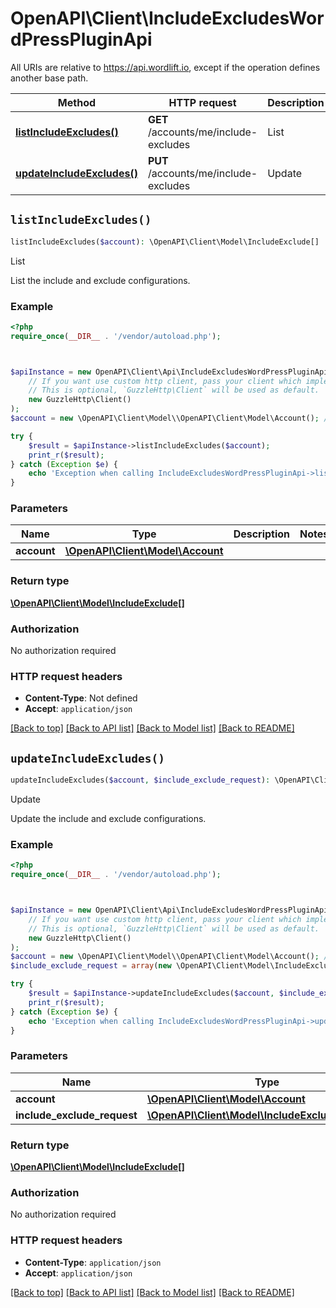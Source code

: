 # OpenAPI\Client\IncludeExcludesWordPressPluginApi

All URIs are relative to https://api.wordlift.io, except if the operation defines another base path.

| Method | HTTP request | Description |
| ------------- | ------------- | ------------- |
| [**listIncludeExcludes()**](IncludeExcludesWordPressPluginApi.md#listIncludeExcludes) | **GET** /accounts/me/include-excludes | List |
| [**updateIncludeExcludes()**](IncludeExcludesWordPressPluginApi.md#updateIncludeExcludes) | **PUT** /accounts/me/include-excludes | Update |


## `listIncludeExcludes()`

```php
listIncludeExcludes($account): \OpenAPI\Client\Model\IncludeExclude[]
```

List

List the include and exclude configurations.

### Example

```php
<?php
require_once(__DIR__ . '/vendor/autoload.php');



$apiInstance = new OpenAPI\Client\Api\IncludeExcludesWordPressPluginApi(
    // If you want use custom http client, pass your client which implements `GuzzleHttp\ClientInterface`.
    // This is optional, `GuzzleHttp\Client` will be used as default.
    new GuzzleHttp\Client()
);
$account = new \OpenAPI\Client\Model\\OpenAPI\Client\Model\Account(); // \OpenAPI\Client\Model\Account

try {
    $result = $apiInstance->listIncludeExcludes($account);
    print_r($result);
} catch (Exception $e) {
    echo 'Exception when calling IncludeExcludesWordPressPluginApi->listIncludeExcludes: ', $e->getMessage(), PHP_EOL;
}
```

### Parameters

| Name | Type | Description  | Notes |
| ------------- | ------------- | ------------- | ------------- |
| **account** | [**\OpenAPI\Client\Model\Account**](../Model/.md)|  | |

### Return type

[**\OpenAPI\Client\Model\IncludeExclude[]**](../Model/IncludeExclude.md)

### Authorization

No authorization required

### HTTP request headers

- **Content-Type**: Not defined
- **Accept**: `application/json`

[[Back to top]](#) [[Back to API list]](../../README.md#endpoints)
[[Back to Model list]](../../README.md#models)
[[Back to README]](../../README.md)

## `updateIncludeExcludes()`

```php
updateIncludeExcludes($account, $include_exclude_request): \OpenAPI\Client\Model\IncludeExclude[]
```

Update

Update the include and exclude configurations.

### Example

```php
<?php
require_once(__DIR__ . '/vendor/autoload.php');



$apiInstance = new OpenAPI\Client\Api\IncludeExcludesWordPressPluginApi(
    // If you want use custom http client, pass your client which implements `GuzzleHttp\ClientInterface`.
    // This is optional, `GuzzleHttp\Client` will be used as default.
    new GuzzleHttp\Client()
);
$account = new \OpenAPI\Client\Model\\OpenAPI\Client\Model\Account(); // \OpenAPI\Client\Model\Account
$include_exclude_request = array(new \OpenAPI\Client\Model\IncludeExcludeRequest()); // \OpenAPI\Client\Model\IncludeExcludeRequest[]

try {
    $result = $apiInstance->updateIncludeExcludes($account, $include_exclude_request);
    print_r($result);
} catch (Exception $e) {
    echo 'Exception when calling IncludeExcludesWordPressPluginApi->updateIncludeExcludes: ', $e->getMessage(), PHP_EOL;
}
```

### Parameters

| Name | Type | Description  | Notes |
| ------------- | ------------- | ------------- | ------------- |
| **account** | [**\OpenAPI\Client\Model\Account**](../Model/.md)|  | |
| **include_exclude_request** | [**\OpenAPI\Client\Model\IncludeExcludeRequest[]**](../Model/IncludeExcludeRequest.md)|  | |

### Return type

[**\OpenAPI\Client\Model\IncludeExclude[]**](../Model/IncludeExclude.md)

### Authorization

No authorization required

### HTTP request headers

- **Content-Type**: `application/json`
- **Accept**: `application/json`

[[Back to top]](#) [[Back to API list]](../../README.md#endpoints)
[[Back to Model list]](../../README.md#models)
[[Back to README]](../../README.md)
